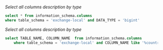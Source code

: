[tags]: <> (sql, column description)
*Select all columns description by type*
```sql
select * from information_schema.columns
where table_schema = 'exchange-local' and DATA_TYPE = 'bigint'
```
[tags-end]: <>

[tags]: <> (sql, like)
*Select all columns description by type*
```sql
select TABLE_NAME, COLUMN_NAME  from information_schema.columns
    where table_schema = 'exchange-local' and COLUMN_NAME like '%country%'
```
[tags-end]: <>